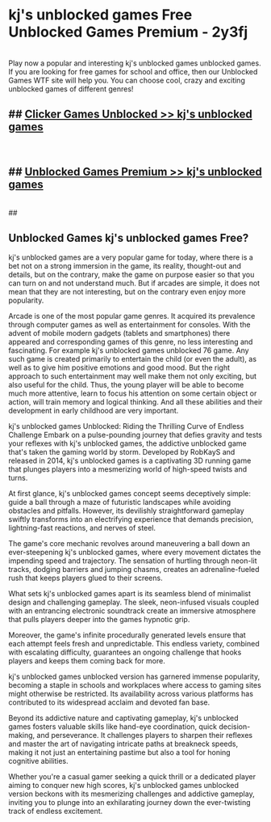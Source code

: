 # kj's unblocked games  Free Unblocked Games Premium - 2y3fj <br>
<br>
Play now a popular and interesting kj's unblocked games unblocked games. If you are looking for free games for school and office, then our Unblocked Games WTF site will help you. You can choose cool, crazy and exciting unblocked games of different genres!


## ##  [Clicker Games Unblocked >> kj's unblocked games](http://freeplayer.one?title=kj's_unblocked_games&ref=UGames)
  <br>

##  ## [Unblocked Games Premium >> kj's unblocked games](http://freeplayer.one?title=kj's_unblocked_games&ref=UGames)
  <br>
  ##



## Unblocked Games kj's unblocked games Free?

kj's unblocked games are a very popular game for today, where there is a bet not on a strong immersion in the game, its reality, thought-out and details, but on the contrary, make the game on purpose easier so that you can turn on and not understand much. But if arcades are simple, it does not mean that they are not interesting, but on the contrary even enjoy more popularity.

Arcade is one of the most popular game genres. It acquired its prevalence through computer games as well as entertainment for consoles. With the advent of mobile modern gadgets (tablets and smartphones) there appeared and corresponding games of this genre, no less interesting and fascinating. For example kj's unblocked games unblocked 76 game. Any such game is created primarily to entertain the child (or even the adult), as well as to give him positive emotions and good mood. But the right approach to such entertainment may well make them not only exciting, but also useful for the child. Thus, the young player will be able to become much more attentive, learn to focus his attention on some certain object or action, will train memory and logical thinking. And all these abilities and their development in early childhood are very important.

kj's unblocked games Unblocked: Riding the Thrilling Curve of Endless Challenge
Embark on a pulse-pounding journey that defies gravity and tests your reflexes with kj's unblocked games, the addictive unblocked game that's taken the gaming world by storm. Developed by RobKayS and released in 2014, kj's unblocked games is a captivating 3D running game that plunges players into a mesmerizing world of high-speed twists and turns.

At first glance, kj's unblocked games concept seems deceptively simple: guide a ball through a maze of futuristic landscapes while avoiding obstacles and pitfalls. However, its devilishly straightforward gameplay swiftly transforms into an electrifying experience that demands precision, lightning-fast reactions, and nerves of steel.

The game's core mechanic revolves around maneuvering a ball down an ever-steepening kj's unblocked games, where every movement dictates the impending speed and trajectory. The sensation of hurtling through neon-lit tracks, dodging barriers and jumping chasms, creates an adrenaline-fueled rush that keeps players glued to their screens.

What sets kj's unblocked games apart is its seamless blend of minimalist design and challenging gameplay. The sleek, neon-infused visuals coupled with an entrancing electronic soundtrack create an immersive atmosphere that pulls players deeper into the games hypnotic grip.

Moreover, the game's infinite procedurally generated levels ensure that each attempt feels fresh and unpredictable. This endless variety, combined with escalating difficulty, guarantees an ongoing challenge that hooks players and keeps them coming back for more.

kj's unblocked games unblocked version has garnered immense popularity, becoming a staple in schools and workplaces where access to gaming sites might otherwise be restricted. Its availability across various platforms has contributed to its widespread acclaim and devoted fan base.

Beyond its addictive nature and captivating gameplay, kj's unblocked games fosters valuable skills like hand-eye coordination, quick decision-making, and perseverance. It challenges players to sharpen their reflexes and master the art of navigating intricate paths at breakneck speeds, making it not just an entertaining pastime but also a tool for honing cognitive abilities.

Whether you're a casual gamer seeking a quick thrill or a dedicated player aiming to conquer new high scores, kj's unblocked games unblocked version beckons with its mesmerizing challenges and addictive gameplay, inviting you to plunge into an exhilarating journey down the ever-twisting track of endless excitement.
